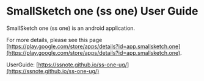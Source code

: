 
# SmallSketch one (ss one) User Guide

SmallSketch one (ss one) is an android application.

For more details, please see this page
[https://play.google.com/store/apps/details?id=app.smallsketch.one](https://play.google.com/store/apps/details?id=app.smallsketch.one).

UserGuide: [https://ssnote.github.io/ss-one-ug/](https://ssnote.github.io/ss-one-ug/)
